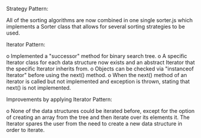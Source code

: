 Strategy Pattern:

All of the sorting algorithms are now combined in one single sorter.js
which implements a Sorter class that allows for several sorting strategies
to be used.

Iterator Pattern:

o Implemented a "successor" method for binary search tree.
o A specific Iterator class for each data structure now exists
and an abstract Iterator that the specific Iterator inherits from.
o Objects can be checked via "instanceof Iterator" before using the next() method.
o When the next() method of an iterator is called but not implemented
and exception is thrown, stating that next() is not implemented.

Improvements by applying Iterator Pattern:

o None of the data structures could be iterated before, except for the option
of creating an array from the tree and then iterate over its elements it.
The Iterator spares the user from the need to create a new data structure
in order to iterate.